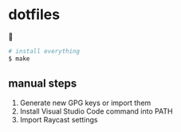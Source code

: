 # dotfiles

:information_desk_person:

```bash
# install everything
$ make
```

## manual steps

1. Generate new GPG keys or import them
1. Install Visual Studio Code command into PATH
1. Import Raycast settings
